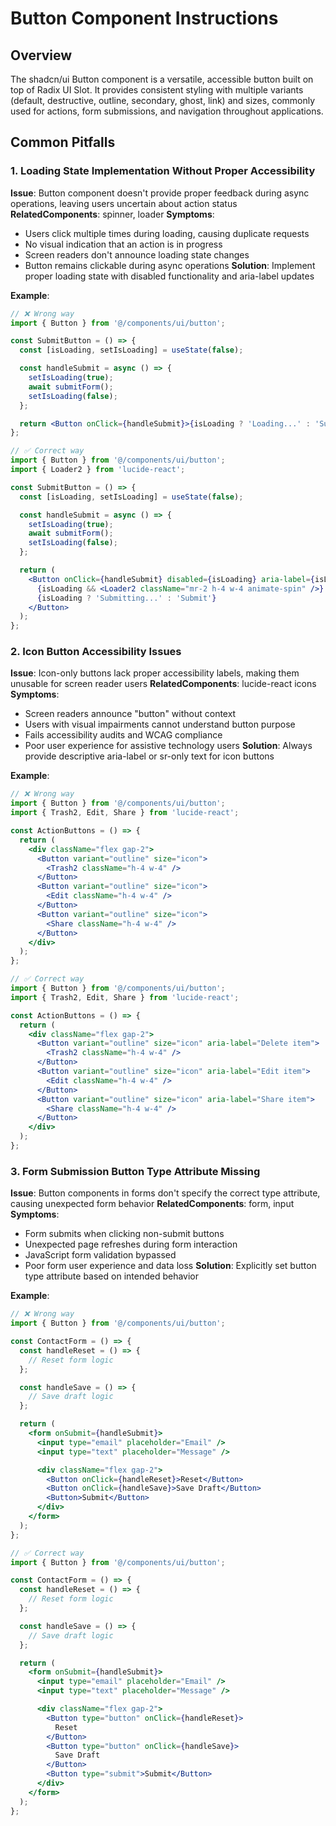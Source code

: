 # Button Component Instructions

## Overview

The shadcn/ui Button component is a versatile, accessible button built on top of Radix UI Slot. It provides consistent styling with multiple variants (default, destructive, outline, secondary, ghost, link) and sizes, commonly used for actions, form submissions, and navigation throughout applications.

## Common Pitfalls

### 1. Loading State Implementation Without Proper Accessibility

**Issue**: Button component doesn't provide proper feedback during async operations, leaving users uncertain about action status
**RelatedComponents**: spinner, loader
**Symptoms**:

- Users click multiple times during loading, causing duplicate requests
- No visual indication that an action is in progress
- Screen readers don't announce loading state changes
- Button remains clickable during async operations
  **Solution**: Implement proper loading state with disabled functionality and aria-label updates

**Example**:

```jsx
// ❌ Wrong way
import { Button } from '@/components/ui/button';

const SubmitButton = () => {
  const [isLoading, setIsLoading] = useState(false);

  const handleSubmit = async () => {
    setIsLoading(true);
    await submitForm();
    setIsLoading(false);
  };

  return <Button onClick={handleSubmit}>{isLoading ? 'Loading...' : 'Submit'}</Button>;
};

// ✅ Correct way
import { Button } from '@/components/ui/button';
import { Loader2 } from 'lucide-react';

const SubmitButton = () => {
  const [isLoading, setIsLoading] = useState(false);

  const handleSubmit = async () => {
    setIsLoading(true);
    await submitForm();
    setIsLoading(false);
  };

  return (
    <Button onClick={handleSubmit} disabled={isLoading} aria-label={isLoading ? 'Submitting form...' : 'Submit form'}>
      {isLoading && <Loader2 className="mr-2 h-4 w-4 animate-spin" />}
      {isLoading ? 'Submitting...' : 'Submit'}
    </Button>
  );
};
```

### 2. Icon Button Accessibility Issues

**Issue**: Icon-only buttons lack proper accessibility labels, making them unusable for screen reader users
**RelatedComponents**: lucide-react icons
**Symptoms**:

- Screen readers announce "button" without context
- Users with visual impairments cannot understand button purpose
- Fails accessibility audits and WCAG compliance
- Poor user experience for assistive technology users
  **Solution**: Always provide descriptive aria-label or sr-only text for icon buttons

**Example**:

```jsx
// ❌ Wrong way
import { Button } from '@/components/ui/button';
import { Trash2, Edit, Share } from 'lucide-react';

const ActionButtons = () => {
  return (
    <div className="flex gap-2">
      <Button variant="outline" size="icon">
        <Trash2 className="h-4 w-4" />
      </Button>
      <Button variant="outline" size="icon">
        <Edit className="h-4 w-4" />
      </Button>
      <Button variant="outline" size="icon">
        <Share className="h-4 w-4" />
      </Button>
    </div>
  );
};

// ✅ Correct way
import { Button } from '@/components/ui/button';
import { Trash2, Edit, Share } from 'lucide-react';

const ActionButtons = () => {
  return (
    <div className="flex gap-2">
      <Button variant="outline" size="icon" aria-label="Delete item">
        <Trash2 className="h-4 w-4" />
      </Button>
      <Button variant="outline" size="icon" aria-label="Edit item">
        <Edit className="h-4 w-4" />
      </Button>
      <Button variant="outline" size="icon" aria-label="Share item">
        <Share className="h-4 w-4" />
      </Button>
    </div>
  );
};
```

### 3. Form Submission Button Type Attribute Missing

**Issue**: Button components in forms don't specify the correct type attribute, causing unexpected form behavior
**RelatedComponents**: form, input
**Symptoms**:

- Form submits when clicking non-submit buttons
- Unexpected page refreshes during form interaction
- JavaScript form validation bypassed
- Poor form user experience and data loss
  **Solution**: Explicitly set button type attribute based on intended behavior

**Example**:

```jsx
// ❌ Wrong way
import { Button } from '@/components/ui/button';

const ContactForm = () => {
  const handleReset = () => {
    // Reset form logic
  };

  const handleSave = () => {
    // Save draft logic
  };

  return (
    <form onSubmit={handleSubmit}>
      <input type="email" placeholder="Email" />
      <input type="text" placeholder="Message" />

      <div className="flex gap-2">
        <Button onClick={handleReset}>Reset</Button>
        <Button onClick={handleSave}>Save Draft</Button>
        <Button>Submit</Button>
      </div>
    </form>
  );
};

// ✅ Correct way
import { Button } from '@/components/ui/button';

const ContactForm = () => {
  const handleReset = () => {
    // Reset form logic
  };

  const handleSave = () => {
    // Save draft logic
  };

  return (
    <form onSubmit={handleSubmit}>
      <input type="email" placeholder="Email" />
      <input type="text" placeholder="Message" />

      <div className="flex gap-2">
        <Button type="button" onClick={handleReset}>
          Reset
        </Button>
        <Button type="button" onClick={handleSave}>
          Save Draft
        </Button>
        <Button type="submit">Submit</Button>
      </div>
    </form>
  );
};
```
